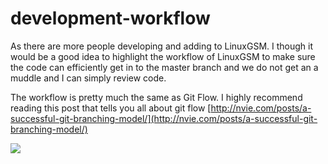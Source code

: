 # development-workflow

As there are more people developing and adding to LinuxGSM. I though it would be a good idea to highlight the workflow of LinuxGSM to make sure the code can efficiently get in to the master branch and we do not get an a muddle and I can simply review code.

The workflow is pretty much the same as Git Flow. I highly recommend reading this post that tells you all about git flow [http://nvie.com/posts/a-successful-git-branching-model/](http://nvie.com/posts/a-successful-git-branching-model/)

![](http://i.imgur.com/5Gw6kcb.jpg)

